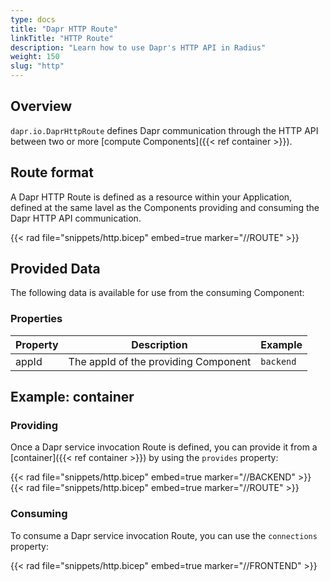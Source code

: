```yaml
---
type: docs
title: "Dapr HTTP Route"
linkTitle: "HTTP Route"
description: "Learn how to use Dapr's HTTP API in Radius"
weight: 150
slug: "http"
---
```


## Overview

`dapr.io.DaprHttpRoute` defines Dapr communication through the HTTP API between two or more [compute Components]({{< ref container >}}).

## Route format

A Dapr HTTP Route is defined as a resource within your Application, defined at the same lavel as the Components providing and consuming the Dapr HTTP API communication.

{{< rad file="snippets/http.bicep" embed=true marker="//ROUTE" >}}

## Provided Data

The following data is available for use from the consuming Component:

### Properties

| Property | Description | Example |
|----------|-------------|-------------|
| appId    | The appId of the providing Component | `backend` |

## Example: container

### Providing

Once a Dapr service invocation Route is defined, you can provide it from a [container]({{< ref container >}}) by using the `provides` property:

{{< rad file="snippets/http.bicep" embed=true marker="//BACKEND" >}}
{{< rad file="snippets/http.bicep" embed=true marker="//ROUTE" >}}

### Consuming

To consume a Dapr service invocation Route, you can use the `connections` property:

{{< rad file="snippets/http.bicep" embed=true marker="//FRONTEND" >}}
